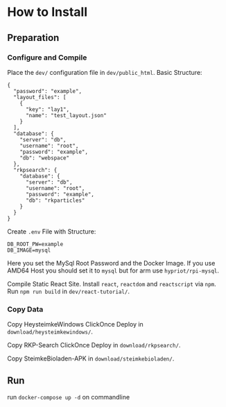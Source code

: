 # How to Install
## Preparation
### Configure and Compile
Place the `dev/` configuration file in `dev/public_html`.
Basic Structure:
```
{
  "password": "example",
  "layout_files": [
    {
      "key": "lay1",
      "name": "test_layout.json"
    }
  ],
  "database": {
    "server": "db",
    "username": "root",
    "password": "example",
    "db": "webspace"
  },
  "rkpsearch": {
    "database": {
      "server": "db",
      "username": "root",
      "password": "example",
      "db": "rkparticles"
    }
  }
}
```
Create `.env` File with Structure:
```
DB_ROOT_PW=example
DB_IMAGE=mysql
```
Here you set the MySql Root Password and the Docker Image. If you use AMD64 Host you should set it to `mysql` but for arm use `hypriot/rpi-mysql`. 

Compile Static React Site. Install `react`, `reactdom` and `reactscript` via `npm`. Run `npm run build` in `dev/react-tutorial/`.

### Copy Data

Copy HeysteimkeWindows ClickOnce Deploy in `download/heysteimkewindows/`.

Copy RKP-Search ClickOnce Deploy in `download/rkpsearch/`.

Copy SteimkeBioladen-APK in `download/steimkebioladen/`.

## Run
run `docker-compose up -d` on commandline
